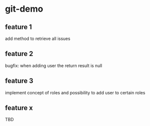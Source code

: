 # git-demo #

## feature 1 ##

add method to retrieve all issues

## feature 2 ##

bugfix: when adding user the return result is null

## feature 3 ##

implement concept of roles and possibility to add user to certain roles

## feature x ##

TBD